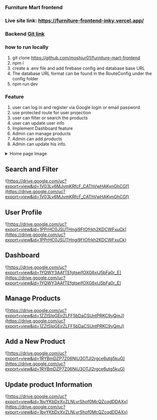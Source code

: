 ### Furniture Mart frontend

### Live site link: https://furniture-frontend-inky.vercel.app/

### Backend [Git link](https://github.com/moshiur01/furniture-backend)

### how to run locally

1.  git clone https://github.com/moshiur01/furniture-mart-frontend
2.  npm i
3.  create a .env file and add firebase config and database base URL
4.  The database URL format can be found in the RouteConfig under the config folder
5.  npm run dev

### Feature

1. user can log in and register via Google login or email password
2. use protected route for user projection
3. user can filter or search the products
4. user can update user info
5. Implement Dashboard feature
6. Admin can manage products
7. Admin can add products
8. Admin can update his info.

<details>
  <summary>Home page Image</summary> //dropdown name
  <br>
  <img src="https://drive.google.com/uc?export=view&id=143zDRb7bN-BXDVngM5p3_6FltdSGMoYz" alt="Image Description">
</details>

## Search and Filter

![https://drive.google.com/uc?export=view&id=1V03Ly6MJvmKRfcF_CAThVwHAKynGhCGf](https://drive.google.com/uc?export=view&id=1V03Ly6MJvmKRfcF_CAThVwHAKynGhCGf)

## User Profile

![https://drive.google.com/uc?export=view&id=1PPrHC0JSUTHngi9FtOfrkh2KDCWFxuCk](https://drive.google.com/uc?export=view&id=1PPrHC0JSUTHngi9FtOfrkh2KDCWFxuCk)

## Dashboard

![https://drive.google.com/uc?export=view&id=1YQWY3AAfTEfgtsejfOXG6xIJ5bFa0r_E](https://drive.google.com/uc?export=view&id=1YQWY3AAfTEfgtsejfOXG6xIJ5bFa0r_E)

## Manage Products

![https://drive.google.com/uc?export=view&id=1ZZtSIpGEjrZLFF5bDaCSUntPRKC9yQmJ](https://drive.google.com/uc?export=view&id=1ZZtSIpGEjrZLFF5bDaCSUntPRKC9yQmJ)

## Add a New Product

![https://drive.google.com/uc?export=view&id=1RYBmDZP7Z06NjU3OTJI2rgce6utg5kuG](https://drive.google.com/uc?export=view&id=1RYBmDZP7Z06NjU3OTJI2rgce6utg5kuG)

## Update product Information

![https://drive.google.com/uc?export=view&id=1bvYKbDxXvZLNLyrShof0McQZcqdDDAXx](https://drive.google.com/uc?export=view&id=1bvYKbDxXvZLNLyrShof0McQZcqdDDAXx)
